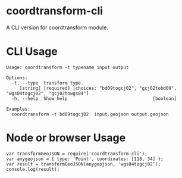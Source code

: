 # coordtransform-cli
A  CLI version for coordtransform module.

# CLI Usage

```
Usage: coordtransform -t typename input output

Options:
  -t, --type  transform type.
     [string] [required] [choices: "bd09togcj02", "gcj02tobd09", "wgs84togcj02", "gcj02towgs84"]
  -h, --help  Show help                                [boolean]

Examples:
  coordtransform -t bd09togcj02  input.geojson output.geojson
```

# Node or browser Usage

```
var transformGeoJSON = require('coordtransform-cli');
var anygeojson = { type: 'Point', coordinates: [118, 34] };
var result = transformGeoJSON(anygeojson, 'wgs84togcj02');
console.log(result);
```